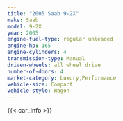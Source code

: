 ```yaml
---
title: "2005 Saab 9-2X"
make: Saab
model: 9-2X
year: 2005
engine-fuel-type: regular unleaded
engine-hp: 165
engine-cylinders: 4
transmission-type: Manual
driven-wheels: all wheel drive
number-of-doors: 4
market-category: Luxury,Performance
vehicle-size: Compact
vehicle-style: Wagon
---
```


{{< car_info >}}
